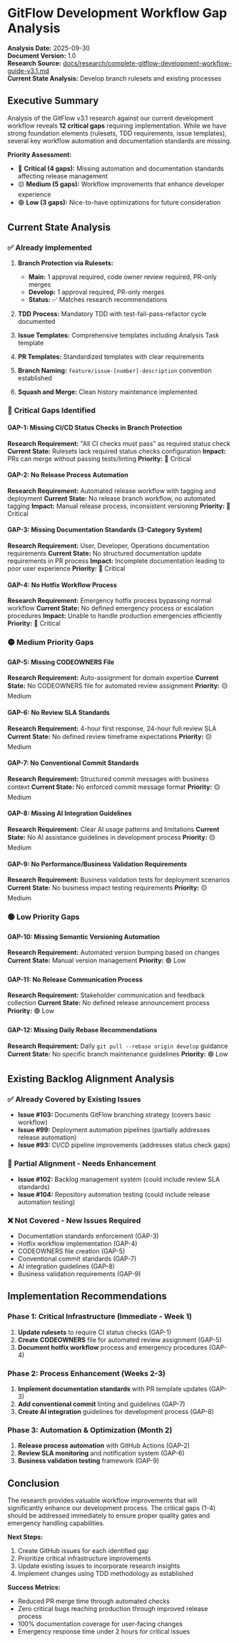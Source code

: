 # GitFlow Development Workflow Gap Analysis

**Analysis Date:** 2025-09-30  
**Document Version:** 1.0  
**Research Source:** [docs/research/complete-gitflow-development-workflow-guide-v3.1.md](../research/complete-gitflow-development-workflow-guide-v3.1.md)  
**Current State Analysis:** Develop branch rulesets and existing processes

## Executive Summary

Analysis of the GitFlow v3.1 research against our current development workflow reveals **12 critical gaps** requiring implementation. While we have strong foundation elements (rulesets, TDD requirements, issue templates), several key workflow automation and documentation standards are missing.

**Priority Assessment:**
- 🔴 **Critical (4 gaps):** Missing automation and documentation standards affecting release management
- 🟡 **Medium (5 gaps):** Workflow improvements that enhance developer experience  
- 🟢 **Low (3 gaps):** Nice-to-have optimizations for future consideration

## Current State Analysis

### ✅ **Already Implemented**
1. **Branch Protection via Rulesets:**
   - **Main:** 1 approval required, code owner review required, PR-only merges
   - **Develop:** 1 approval required, PR-only merges
   - **Status:** ✅ Matches research recommendations

2. **TDD Process:** Mandatory TDD with test-fail-pass-refactor cycle documented
3. **Issue Templates:** Comprehensive templates including Analysis Task template  
4. **PR Templates:** Standardized templates with clear requirements
5. **Branch Naming:** `feature/issue-[number]-description` convention established
6. **Squash and Merge:** Clean history maintenance implemented

### 🔴 **Critical Gaps Identified**

#### GAP-1: Missing CI/CD Status Checks in Branch Protection
**Research Requirement:** "All CI checks must pass" as required status check
**Current State:** Rulesets lack required status checks configuration
**Impact:** PRs can merge without passing tests/linting
**Priority:** 🔴 Critical

#### GAP-2: No Release Process Automation  
**Research Requirement:** Automated release workflow with tagging and deployment
**Current State:** No release branch workflow, no automated tagging
**Impact:** Manual release process, inconsistent versioning
**Priority:** 🔴 Critical

#### GAP-3: Missing Documentation Standards (3-Category System)
**Research Requirement:** User, Developer, Operations documentation requirements
**Current State:** No structured documentation update requirements in PR process
**Impact:** Incomplete documentation leading to poor user experience
**Priority:** 🔴 Critical

#### GAP-4: No Hotfix Workflow Process
**Research Requirement:** Emergency hotfix process bypassing normal workflow
**Current State:** No defined emergency process or escalation procedures
**Impact:** Unable to handle production emergencies efficiently
**Priority:** 🔴 Critical

### 🟡 **Medium Priority Gaps**

#### GAP-5: Missing CODEOWNERS File
**Research Requirement:** Auto-assignment for domain expertise
**Current State:** No CODEOWNERS file for automated review assignment
**Priority:** 🟡 Medium

#### GAP-6: No Review SLA Standards
**Research Requirement:** 4-hour first response, 24-hour full review SLA
**Current State:** No defined review timeframe expectations
**Priority:** 🟡 Medium

#### GAP-7: No Conventional Commit Standards
**Research Requirement:** Structured commit messages with business context
**Current State:** No enforced commit message format
**Priority:** 🟡 Medium

#### GAP-8: Missing AI Integration Guidelines
**Research Requirement:** Clear AI usage patterns and limitations
**Current State:** No AI assistance guidelines in development process
**Priority:** 🟡 Medium

#### GAP-9: No Performance/Business Validation Requirements
**Research Requirement:** Business validation tests for deployment scenarios
**Current State:** No business impact testing requirements
**Priority:** 🟡 Medium

### 🟢 **Low Priority Gaps**

#### GAP-10: Missing Semantic Versioning Automation
**Research Requirement:** Automated version bumping based on changes
**Current State:** Manual version management
**Priority:** 🟢 Low

#### GAP-11: No Release Communication Process
**Research Requirement:** Stakeholder communication and feedback collection
**Current State:** No defined release announcement process
**Priority:** 🟢 Low

#### GAP-12: Missing Daily Rebase Recommendations
**Research Requirement:** Daily `git pull --rebase origin develop` guidance
**Current State:** No specific branch maintenance guidelines
**Priority:** 🟢 Low

## Existing Backlog Alignment Analysis

### ✅ **Already Covered by Existing Issues**
- **Issue #103:** Documents GitFlow branching strategy (covers basic workflow)
- **Issue #99:** Deployment automation pipelines (partially addresses release automation)
- **Issue #93:** CI/CD pipeline improvements (addresses status check gaps)

### 🔄 **Partial Alignment - Needs Enhancement**
- **Issue #102:** Backlog management system (could include review SLA standards)
- **Issue #104:** Repository automation testing (could include release automation testing)

### ❌ **Not Covered - New Issues Required**
- Documentation standards enforcement (GAP-3)
- Hotfix workflow implementation (GAP-4)  
- CODEOWNERS file creation (GAP-5)
- Conventional commit standards (GAP-7)
- AI integration guidelines (GAP-8)
- Business validation requirements (GAP-9)

## Implementation Recommendations

### Phase 1: Critical Infrastructure (Immediate - Week 1)
1. **Update rulesets** to require CI status checks (GAP-1)
2. **Create CODEOWNERS** file for automated review assignment (GAP-5)
3. **Document hotfix workflow** process and emergency procedures (GAP-4)

### Phase 2: Process Enhancement (Weeks 2-3)  
1. **Implement documentation standards** with PR template updates (GAP-3)
2. **Add conventional commit** linting and guidelines (GAP-7)
3. **Create AI integration** guidelines for development process (GAP-8)

### Phase 3: Automation & Optimization (Month 2)
1. **Release process automation** with GitHub Actions (GAP-2)
2. **Review SLA monitoring** and notification system (GAP-6) 
3. **Business validation testing** framework (GAP-9)

## Conclusion

The research provides valuable workflow improvements that will significantly enhance our development process. The critical gaps (1-4) should be addressed immediately to ensure proper quality gates and emergency handling capabilities.

**Next Steps:**
1. Create GitHub issues for each identified gap
2. Prioritize critical infrastructure improvements  
3. Update existing issues to incorporate research insights
4. Implement changes using TDD methodology as established

**Success Metrics:**
- Reduced PR merge time through automated checks
- Zero critical bugs reaching production through improved release process
- 100% documentation coverage for user-facing changes
- Emergency response time under 2 hours for critical issues
